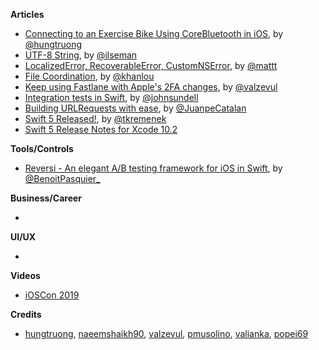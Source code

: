 
**Articles**

* [Connecting to an Exercise Bike Using CoreBluetooth in iOS](https://medium.com/@hungtruong/making-an-ios-zwift-clone-to-save-15-a-month-part-1-core-bluetooth-9925bba79f7a), by [@hungtruong](https://twitter.com/hungtruong)
* [UTF-8 String](https://swift.org/blog/utf8-string/), by [@ilseman](https://twitter.com/ilseman)
* [Localized​Error, Recoverable​Error, Custom​NSError](https://nshipster.com/swift-foundation-error-protocols/), by [@mattt](https://twitter.com/mattt)
* [File Coordination](http://khanlou.com/2019/03/file-coordination/), by [@khanlou](http://www.twitter.com/khanlou)
* [Keep using Fastlane with Apple's 2FA changes](https://drobinin.com/posts/keep-using-fastlane-with-apples-2fa-changes/), by [@valzevul](https://twitter.com/valzevul)
* [Integration tests in Swift](https://www.swiftbysundell.com/posts/integration-tests-in-swift), by [@johnsundell](https://twitter.com/johnsundell)
* [Building URLRequests with ease](https://medium.com/flawless-app-stories/building-urlrequests-with-ease-f0136cdd56c3), by [@JuanpeCatalan](https://twitter.com/JuanpeCatalan)
* [Swift 5 Released!](https://swift.org/blog/swift-5-released/), by [@tkremenek](https://github.com/tkremenek/)
* [Swift 5 Release Notes for Xcode 10.2](https://developer.apple.com/documentation/xcode_release_notes/xcode_10_2_release_notes/swift_5_release_notes_for_xcode_10_2)

**Tools/Controls**

* [Reversi - An elegant A/B testing framework for iOS in Swift](https://github.com/popei69/reversi), by [@BenoitPasquier_](https://twitter.com/BenoitPasquier_)

**Business/Career**

* 

**UI/UX**

* 

**Videos**

* [iOSCon 2019](https://skillsmatter.com/conferences/10823-ioscon-2019-the-conference-for-ios-and-swift-developers)

**Credits**

* [hungtruong](https://twitter.com/hungtruong), [naeemshaikh90](https://github.com/naeemshaikh90), [valzevul](https://github.com/valzevul), [pmusolino](https://github.com/pmusolino), [valianka](https://github.com/valianka), [popei69](https://github.com/popei69)
